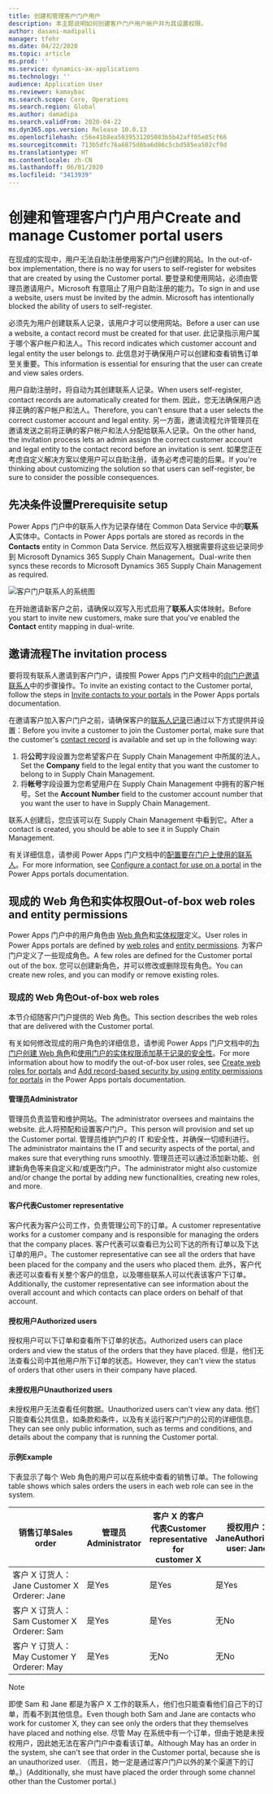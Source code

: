 ```yaml
---
title: 创建和管理客户门户用户
description: 本主题说明如何创建客户门户用户帐户并为其设置权限。
author: dasani-madipalli
manager: tfehr
ms.date: 04/22/2020
ms.topic: article
ms.prod: ''
ms.service: dynamics-ax-applications
ms.technology: ''
audience: Application User
ms.reviewer: kamaybac
ms.search.scope: Core, Operations
ms.search.region: Global
ms.author: damadipa
ms.search.validFrom: 2020-04-22
ms.dyn365.ops.version: Release 10.0.13
ms.openlocfilehash: c56e41b8ea5039531205083b5b42aff05e05cf66
ms.sourcegitcommit: 713b5dfc76a6875d0ba6d86c5cbd585ea502cf9d
ms.translationtype: HT
ms.contentlocale: zh-CN
ms.lasthandoff: 06/01/2020
ms.locfileid: "3413939"
---
```

# <a name="create-and-manage-customer-portal-users"></a><span data-ttu-id="9fe05-103">创建和管理客户门户用户</span><span class="sxs-lookup"><span data-stu-id="9fe05-103">Create and manage Customer portal users</span></span>

<span data-ttu-id="9fe05-104">在现成的实现中，用户无法自助注册使用客户门户创建的网站。</span><span class="sxs-lookup"><span data-stu-id="9fe05-104">In the out-of-box implementation, there is no way for users to self-register for websites that are created by using the Customer portal.</span></span> <span data-ttu-id="9fe05-105">要登录和使用网站，必须由管理员邀请用户。Microsoft 有意阻止了用户自助注册的能力。</span><span class="sxs-lookup"><span data-stu-id="9fe05-105">To sign in and use a website, users must be invited by the admin. Microsoft has intentionally blocked the ability of users to self-register.</span></span>

<span data-ttu-id="9fe05-106">必须先为用户创建联系人记录，该用户才可以使用网站。</span><span class="sxs-lookup"><span data-stu-id="9fe05-106">Before a user can use a website, a contact record must be created for that user.</span></span> <span data-ttu-id="9fe05-107">此记录指示用户属于哪个客户帐户和法人。</span><span class="sxs-lookup"><span data-stu-id="9fe05-107">This record indicates which customer account and legal entity the user belongs to.</span></span> <span data-ttu-id="9fe05-108">此信息对于确保用户可以创建和查看销售订单至关重要。</span><span class="sxs-lookup"><span data-stu-id="9fe05-108">This information is essential for ensuring that the user can create and view sales orders.</span></span>

<span data-ttu-id="9fe05-109">用户自助注册时，将自动为其创建联系人记录。</span><span class="sxs-lookup"><span data-stu-id="9fe05-109">When users self-register, contact records are automatically created for them.</span></span> <span data-ttu-id="9fe05-110">因此，您无法确保用户选择正确的客户帐户和法人。</span><span class="sxs-lookup"><span data-stu-id="9fe05-110">Therefore, you can't ensure that a user selects the correct customer account and legal entity.</span></span> <span data-ttu-id="9fe05-111">另一方面，邀请流程允许管理员在邀请发送之前将正确的客户帐户和法人分配给联系人记录。</span><span class="sxs-lookup"><span data-stu-id="9fe05-111">On the other hand, the invitation process lets an admin assign the correct customer account and legal entity to the contact record before an invitation is sent.</span></span> <span data-ttu-id="9fe05-112">如果您正在考虑自定义解决方案以使用户可以自助注册，请务必考虑可能的后果。</span><span class="sxs-lookup"><span data-stu-id="9fe05-112">If you're thinking about customizing the solution so that users can self-register, be sure to consider the possible consequences.</span></span>

## <a name="prerequisite-setup"></a><span data-ttu-id="9fe05-113">先决条件设置</span><span class="sxs-lookup"><span data-stu-id="9fe05-113">Prerequisite setup</span></span>

<span data-ttu-id="9fe05-114">Power Apps 门户中的联系人作为记录存储在 Common Data Service 中的**联系人**实体中。</span><span class="sxs-lookup"><span data-stu-id="9fe05-114">Contacts in Power Apps portals are stored as records in the **Contacts** entity in Common Data Service.</span></span> <span data-ttu-id="9fe05-115">然后双写入根据需要将这些记录同步到 Microsoft Dynamics 365 Supply Chain Management。</span><span class="sxs-lookup"><span data-stu-id="9fe05-115">Dual-write then syncs these records to Microsoft Dynamics 365 Supply Chain Management as required.</span></span>

![![客户门户联系人的系统图](media/customer-portal-contacts.png "客户门户联系人的系统图")](media/customer-portal-contacts.png "System diagram for Customer portal contacts")

<span data-ttu-id="9fe05-117">在开始邀请新客户之前，请确保以双写入形式启用了**联系人**实体映射。</span><span class="sxs-lookup"><span data-stu-id="9fe05-117">Before you start to invite new customers, make sure that you've enabled the **Contact** entity mapping in dual-write.</span></span>

## <a name="the-invitation-process"></a><span data-ttu-id="9fe05-118">邀请流程</span><span class="sxs-lookup"><span data-stu-id="9fe05-118">The invitation process</span></span>

<span data-ttu-id="9fe05-119">要将现有联系人邀请到客户门户，请按照 Power Apps 门户文档中的[向门户邀请联系人](https://docs.microsoft.com/powerapps/maker/portals/configure/invite-contacts)中的步骤操作。</span><span class="sxs-lookup"><span data-stu-id="9fe05-119">To invite an existing contact to the Customer portal, follow the steps in [Invite contacts to your portals](https://docs.microsoft.com/powerapps/maker/portals/configure/invite-contacts) in the Power Apps portals documentation.</span></span>

<span data-ttu-id="9fe05-120">在邀请客户加入客户门户之前，请确保客户的[联系人记录](https://docs.microsoft.com/powerapps/maker/portals/configure/configure-contacts)已通过以下方式提供并设置：</span><span class="sxs-lookup"><span data-stu-id="9fe05-120">Before you invite a customer to join the Customer portal, make sure that the customer's [contact record](https://docs.microsoft.com/powerapps/maker/portals/configure/configure-contacts) is available and set up in the following way:</span></span>

1. <span data-ttu-id="9fe05-121">将**公司**字段设置为您希望客户在 Supply Chain Management 中所属的法人。</span><span class="sxs-lookup"><span data-stu-id="9fe05-121">Set the **Company** field to the legal entity that you want the customer to belong to in Supply Chain Management.</span></span>
2. <span data-ttu-id="9fe05-122">将**帐号**字段设置为您希望用户在 Supply Chain Management 中拥有的客户帐号。</span><span class="sxs-lookup"><span data-stu-id="9fe05-122">Set the **Account Number** field to the customer account number that you want the user to have in Supply Chain Management.</span></span>

<span data-ttu-id="9fe05-123">联系人创建后，您应该可以在 Supply Chain Management 中看到它。</span><span class="sxs-lookup"><span data-stu-id="9fe05-123">After a contact is created, you should be able to see it in Supply Chain Management.</span></span>

<span data-ttu-id="9fe05-124">有关详细信息，请参阅 Power Apps 门户文档中的[配置要在门户上使用的联系人](https://docs.microsoft.com/powerapps/maker/portals/configure/configure-contacts)。</span><span class="sxs-lookup"><span data-stu-id="9fe05-124">For more information, see [Configure a contact for use on a portal](https://docs.microsoft.com/powerapps/maker/portals/configure/configure-contacts) in the Power Apps portals documentation.</span></span>

## <a name="out-of-box-web-roles-and-entity-permissions"></a><span data-ttu-id="9fe05-125">现成的 Web 角色和实体权限</span><span class="sxs-lookup"><span data-stu-id="9fe05-125">Out-of-box web roles and entity permissions</span></span>

<span data-ttu-id="9fe05-126">Power Apps 门户中的用户角色由 [Web 角色](https://docs.microsoft.com/powerapps/maker/portals/configure/create-web-roles)和[实体权限](https://docs.microsoft.com/powerapps/maker/portals/configure/assign-entity-permissions)定义。</span><span class="sxs-lookup"><span data-stu-id="9fe05-126">User roles in Power Apps portals are defined by [web roles](https://docs.microsoft.com/powerapps/maker/portals/configure/create-web-roles) and [entity permissions](https://docs.microsoft.com/powerapps/maker/portals/configure/assign-entity-permissions).</span></span> <span data-ttu-id="9fe05-127">为客户门户定义了一些现成角色。</span><span class="sxs-lookup"><span data-stu-id="9fe05-127">A few roles are defined for the Customer portal out of the box.</span></span> <span data-ttu-id="9fe05-128">您可以创建新角色，并可以修改或删除现有角色。</span><span class="sxs-lookup"><span data-stu-id="9fe05-128">You can create new roles, and you can modify or remove existing roles.</span></span>

### <a name="out-of-box-web-roles"></a><span data-ttu-id="9fe05-129">现成的 Web 角色</span><span class="sxs-lookup"><span data-stu-id="9fe05-129">Out-of-box web roles</span></span>

<span data-ttu-id="9fe05-130">本节介绍随客户门户提供的 Web 角色。</span><span class="sxs-lookup"><span data-stu-id="9fe05-130">This section describes the web roles that are delivered with the Customer portal.</span></span>

<span data-ttu-id="9fe05-131">有关如何修改现成的用户角色的详细信息，请参阅 Power Apps 门户文档中的[为门户创建 Web 角色](https://docs.microsoft.com/powerapps/maker/portals/configure/create-web-roles)和[使用门户的实体权限添加基于记录的安全性](https://docs.microsoft.com/powerapps/maker/portals/configure/assign-entity-permissions)。</span><span class="sxs-lookup"><span data-stu-id="9fe05-131">For more information about how to modify the out-of-box user roles, see [Create web roles for portals](https://docs.microsoft.com/powerapps/maker/portals/configure/create-web-roles) and [Add record-based security by using entity permissions for portals](https://docs.microsoft.com/powerapps/maker/portals/configure/assign-entity-permissions) in the Power Apps portals documentation.</span></span>

#### <a name="administrator"></a><span data-ttu-id="9fe05-132">管理员</span><span class="sxs-lookup"><span data-stu-id="9fe05-132">Administrator</span></span>

<span data-ttu-id="9fe05-133">管理员负责监管和维护网站。</span><span class="sxs-lookup"><span data-stu-id="9fe05-133">The administrator oversees and maintains the website.</span></span> <span data-ttu-id="9fe05-134">此人将预配和设置客户门户。</span><span class="sxs-lookup"><span data-stu-id="9fe05-134">This person will provision and set up the Customer portal.</span></span> <span data-ttu-id="9fe05-135">管理员维护门户的 IT 和安全性，并确保一切顺利进行。</span><span class="sxs-lookup"><span data-stu-id="9fe05-135">The administrator maintains the IT and security aspects of the portal, and makes sure that everything runs smoothly.</span></span> <span data-ttu-id="9fe05-136">管理员还可以通过添加新功能、创建新角色等来自定义和/或更改门户。</span><span class="sxs-lookup"><span data-stu-id="9fe05-136">The administrator might also customize and/or change the portal by adding new functionalities, creating new roles, and more.</span></span>

#### <a name="customer-representative"></a><span data-ttu-id="9fe05-137">客户代表</span><span class="sxs-lookup"><span data-stu-id="9fe05-137">Customer representative</span></span>

<span data-ttu-id="9fe05-138">客户代表为客户公司工作，负责管理公司下的订单。</span><span class="sxs-lookup"><span data-stu-id="9fe05-138">A customer representative works for a customer company and is responsible for managing the orders that the company places.</span></span> <span data-ttu-id="9fe05-139">客户代表可以查看已为公司下达的所有订单以及下达订单的用户。</span><span class="sxs-lookup"><span data-stu-id="9fe05-139">The customer representative can see all the orders that have been placed for the company and the users who placed them.</span></span> <span data-ttu-id="9fe05-140">此外，客户代表还可以查看有关整个客户的信息，以及哪些联系人可以代表该客户下订单。</span><span class="sxs-lookup"><span data-stu-id="9fe05-140">Additionally, the customer representative can see information about the overall account and which contacts can place orders on behalf of that account.</span></span>

#### <a name="authorized-users"></a><span data-ttu-id="9fe05-141">授权用户</span><span class="sxs-lookup"><span data-stu-id="9fe05-141">Authorized users</span></span>

<span data-ttu-id="9fe05-142">授权用户可以下订单和查看所下订单的状态。</span><span class="sxs-lookup"><span data-stu-id="9fe05-142">Authorized users can place orders and view the status of the orders that they have placed.</span></span> <span data-ttu-id="9fe05-143">但是，他们无法查看公司中其他用户所下订单的状态。</span><span class="sxs-lookup"><span data-stu-id="9fe05-143">However, they can't view the status of orders that other users in their company have placed.</span></span>

#### <a name="unauthorized-users"></a><span data-ttu-id="9fe05-144">未授权用户</span><span class="sxs-lookup"><span data-stu-id="9fe05-144">Unauthorized users</span></span>

<span data-ttu-id="9fe05-145">未授权用户无法查看任何数据。</span><span class="sxs-lookup"><span data-stu-id="9fe05-145">Unauthorized users can't view any data.</span></span> <span data-ttu-id="9fe05-146">他们只能查看公共信息，如条款和条件，以及有关运行客户门户的公司的详细信息。</span><span class="sxs-lookup"><span data-stu-id="9fe05-146">They can see only public information, such as terms and conditions, and details about the company that is running the Customer portal.</span></span>

#### <a name="example"></a><span data-ttu-id="9fe05-147">示例</span><span class="sxs-lookup"><span data-stu-id="9fe05-147">Example</span></span>

<span data-ttu-id="9fe05-148">下表显示了每个 Web 角色的用户可以在系统中查看的销售订单。</span><span class="sxs-lookup"><span data-stu-id="9fe05-148">The following table shows which sales orders the users in each web role can see in the system.</span></span>

| <span data-ttu-id="9fe05-149">销售订单</span><span class="sxs-lookup"><span data-stu-id="9fe05-149">Sales order</span></span> | <span data-ttu-id="9fe05-150">管理员</span><span class="sxs-lookup"><span data-stu-id="9fe05-150">Administrator</span></span> | <span data-ttu-id="9fe05-151">客户&nbsp;X 的客户代表</span><span class="sxs-lookup"><span data-stu-id="9fe05-151">Customer representative for customer&nbsp;X</span></span> | <span data-ttu-id="9fe05-152">授权用户：Jane</span><span class="sxs-lookup"><span data-stu-id="9fe05-152">Authorized user: Jane</span></span> | <span data-ttu-id="9fe05-153">授权用户：Sam</span><span class="sxs-lookup"><span data-stu-id="9fe05-153">Authorized user: Sam</span></span> | <span data-ttu-id="9fe05-154">未授权用户：May</span><span class="sxs-lookup"><span data-stu-id="9fe05-154">Unauthorized user: May</span></span> |
|---|---|---|---|---|---|
| <span data-ttu-id="9fe05-155">客户&nbsp;X 订货人：Jane&nbsp;</span><span class="sxs-lookup"><span data-stu-id="9fe05-155">Customer&nbsp;X Orderer:&nbsp;Jane</span></span> | <span data-ttu-id="9fe05-156">是</span><span class="sxs-lookup"><span data-stu-id="9fe05-156">Yes</span></span> | <span data-ttu-id="9fe05-157">是</span><span class="sxs-lookup"><span data-stu-id="9fe05-157">Yes</span></span> | <span data-ttu-id="9fe05-158">是</span><span class="sxs-lookup"><span data-stu-id="9fe05-158">Yes</span></span> | <span data-ttu-id="9fe05-159">无</span><span class="sxs-lookup"><span data-stu-id="9fe05-159">No</span></span> | <span data-ttu-id="9fe05-160">无</span><span class="sxs-lookup"><span data-stu-id="9fe05-160">No</span></span> |
| <span data-ttu-id="9fe05-161">客户&nbsp;X 订货人：Sam&nbsp;</span><span class="sxs-lookup"><span data-stu-id="9fe05-161">Customer&nbsp;X Orderer:&nbsp;Sam</span></span> | <span data-ttu-id="9fe05-162">是</span><span class="sxs-lookup"><span data-stu-id="9fe05-162">Yes</span></span> | <span data-ttu-id="9fe05-163">是</span><span class="sxs-lookup"><span data-stu-id="9fe05-163">Yes</span></span> | <span data-ttu-id="9fe05-164">无</span><span class="sxs-lookup"><span data-stu-id="9fe05-164">No</span></span> | <span data-ttu-id="9fe05-165">是</span><span class="sxs-lookup"><span data-stu-id="9fe05-165">Yes</span></span> | <span data-ttu-id="9fe05-166">无</span><span class="sxs-lookup"><span data-stu-id="9fe05-166">No</span></span> |
| <span data-ttu-id="9fe05-167">客户&nbsp;Y 订货人：May&nbsp;</span><span class="sxs-lookup"><span data-stu-id="9fe05-167">Customer&nbsp;Y Orderer:&nbsp;May</span></span> | <span data-ttu-id="9fe05-168">是</span><span class="sxs-lookup"><span data-stu-id="9fe05-168">Yes</span></span> | <span data-ttu-id="9fe05-169">无</span><span class="sxs-lookup"><span data-stu-id="9fe05-169">No</span></span> | <span data-ttu-id="9fe05-170">无</span><span class="sxs-lookup"><span data-stu-id="9fe05-170">No</span></span> | <span data-ttu-id="9fe05-171">无</span><span class="sxs-lookup"><span data-stu-id="9fe05-171">No</span></span> | <span data-ttu-id="9fe05-172">无</span><span class="sxs-lookup"><span data-stu-id="9fe05-172">No</span></span> |

> [!NOTE]
> <span data-ttu-id="9fe05-173">即使 Sam 和 Jane 都是为客户 X 工作的联系人，他们也只能查看他们自己下的订单，而看不到其他信息。</span><span class="sxs-lookup"><span data-stu-id="9fe05-173">Even though both Sam and Jane are contacts who work for customer X, they can see only the orders that they themselves have placed and nothing else.</span></span> <span data-ttu-id="9fe05-174">尽管 May 在系统中有一个订单，但由于她是未授权用户，因此她无法在客户门户中查看该订单。</span><span class="sxs-lookup"><span data-stu-id="9fe05-174">Although May has an order in the system, she can't see that order in the Customer portal, because she is an unauthorized user.</span></span> <span data-ttu-id="9fe05-175">（而且，她一定是通过客户门户以外的某个渠道下的订单。）</span><span class="sxs-lookup"><span data-stu-id="9fe05-175">(Additionally, she must have placed the order through some channel other than the Customer portal.)</span></span>
